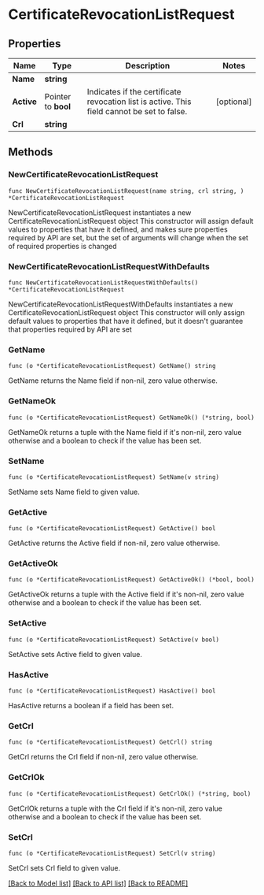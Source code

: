 # CertificateRevocationListRequest

## Properties

Name | Type | Description | Notes
------------ | ------------- | ------------- | -------------
**Name** | **string** |  | 
**Active** | Pointer to **bool** | Indicates if the certificate revocation list is active. This field cannot be set to false. | [optional] 
**Crl** | **string** |  | 

## Methods

### NewCertificateRevocationListRequest

`func NewCertificateRevocationListRequest(name string, crl string, ) *CertificateRevocationListRequest`

NewCertificateRevocationListRequest instantiates a new CertificateRevocationListRequest object
This constructor will assign default values to properties that have it defined,
and makes sure properties required by API are set, but the set of arguments
will change when the set of required properties is changed

### NewCertificateRevocationListRequestWithDefaults

`func NewCertificateRevocationListRequestWithDefaults() *CertificateRevocationListRequest`

NewCertificateRevocationListRequestWithDefaults instantiates a new CertificateRevocationListRequest object
This constructor will only assign default values to properties that have it defined,
but it doesn't guarantee that properties required by API are set

### GetName

`func (o *CertificateRevocationListRequest) GetName() string`

GetName returns the Name field if non-nil, zero value otherwise.

### GetNameOk

`func (o *CertificateRevocationListRequest) GetNameOk() (*string, bool)`

GetNameOk returns a tuple with the Name field if it's non-nil, zero value otherwise
and a boolean to check if the value has been set.

### SetName

`func (o *CertificateRevocationListRequest) SetName(v string)`

SetName sets Name field to given value.


### GetActive

`func (o *CertificateRevocationListRequest) GetActive() bool`

GetActive returns the Active field if non-nil, zero value otherwise.

### GetActiveOk

`func (o *CertificateRevocationListRequest) GetActiveOk() (*bool, bool)`

GetActiveOk returns a tuple with the Active field if it's non-nil, zero value otherwise
and a boolean to check if the value has been set.

### SetActive

`func (o *CertificateRevocationListRequest) SetActive(v bool)`

SetActive sets Active field to given value.

### HasActive

`func (o *CertificateRevocationListRequest) HasActive() bool`

HasActive returns a boolean if a field has been set.

### GetCrl

`func (o *CertificateRevocationListRequest) GetCrl() string`

GetCrl returns the Crl field if non-nil, zero value otherwise.

### GetCrlOk

`func (o *CertificateRevocationListRequest) GetCrlOk() (*string, bool)`

GetCrlOk returns a tuple with the Crl field if it's non-nil, zero value otherwise
and a boolean to check if the value has been set.

### SetCrl

`func (o *CertificateRevocationListRequest) SetCrl(v string)`

SetCrl sets Crl field to given value.



[[Back to Model list]](../README.md#documentation-for-models) [[Back to API list]](../README.md#documentation-for-api-endpoints) [[Back to README]](../README.md)


